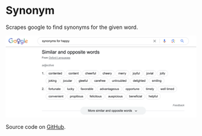 # Synonym

Scrapes google to find synonyms for the given word.

![](google-synonyms.png)

Source code on [GitHub](https://github.com/OmerAvital/AlfredSynonym).
